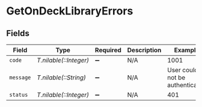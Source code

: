 # GetOnDeckLibraryErrors


## Fields

| Field                           | Type                            | Required                        | Description                     | Example                         |
| ------------------------------- | ------------------------------- | ------------------------------- | ------------------------------- | ------------------------------- |
| `code`                          | *T.nilable(::Integer)*          | :heavy_minus_sign:              | N/A                             | 1001                            |
| `message`                       | *T.nilable(::String)*           | :heavy_minus_sign:              | N/A                             | User could not be authenticated |
| `status`                        | *T.nilable(::Integer)*          | :heavy_minus_sign:              | N/A                             | 401                             |